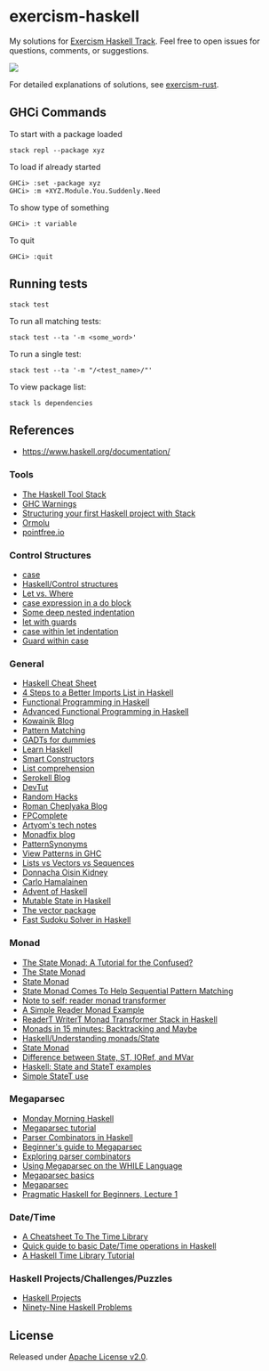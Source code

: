 # exercism-haskell
My solutions for [Exercism Haskell Track](https://exercism.org/tracks/haskell).
Feel free to open issues for questions, comments, or suggestions.

[![](https://github.com/asarkar/exercism-haskell/workflows/CI/badge.svg)](https://github.com/asarkar/exercism-haskell/actions)

For detailed explanations of solutions, see [exercism-rust](https://github.com/asarkar/exercism-rust).

## GHCi Commands
To start with a package loaded
```
stack repl --package xyz
```

To load if already started
```
GHCi> :set -package xyz
GHCi> :m +XYZ.Module.You.Suddenly.Need
```

To show type of something
```
GHCi> :t variable
```

To quit
```
GHCi> :quit
```


## Running tests

```
stack test
```

To run all matching tests:
```
stack test --ta '-m <some_word>'
```

To run a single test:
```
stack test --ta '-m "/<test_name>/"'
```

To view package list:
```
stack ls dependencies
```

## References

* https://www.haskell.org/documentation/

### Tools

* [The Haskell Tool Stack](https://docs.haskellstack.org/en/stable/GUIDE/)
* [GHC Warnings](https://downloads.haskell.org/~ghc/latest/docs/html/users_guide/using-warnings.html)
* [Structuring your first Haskell project with Stack](https://sakshamsharma.com/2018/03/haskell-proj-struct/)
* [Ormolu](https://ormolu-live.tweag.io/)
* [pointfree.io](http://pointfree.io/)

### Control Structures

* [case](https://wiki.haskell.org/Case)
* [Haskell/Control structures](https://en.wikibooks.org/wiki/Haskell/Control_structures)
* [Let vs. Where](https://wiki.haskell.org/Let_vs._Where)
* [case expression in a do block](https://stackoverflow.com/a/156050/839733)
* [Some deep nested indentation](https://stackoverflow.com/q/47622491/839733)
* [let with guards](https://stackoverflow.com/a/46888423/839733)
* [case within let indentation](https://stackoverflow.com/a/33010779/839733)
* [Guard within case](https://www.reddit.com/r/haskell/comments/bkn97b/use_variable_inside_case_of_in_haskell/)


### General

* [Haskell Cheat Sheet](http://cheatsheet.codeslower.com/CheatSheet.pdf)
* [4 Steps to a Better Imports List in Haskell](https://hackernoon.com/4-steps-to-a-better-imports-list-in-haskell-43a3d868273c)
* [Functional Programming in Haskell](https://www.youtube.com/playlist?list=PLF1Z-APd9zK7usPMx3LGMZEHrECUGodd3)
* [Advanced Functional Programming in Haskell](https://www.youtube.com/playlist?list=PLF1Z-APd9zK5uFc8FKr_di9bfsYv8-lbc)
* [Kowainik Blog](https://kowainik.github.io/tags/haskell)
* [Pattern Matching](https://kowainik.github.io/posts/2018-11-18-state-pattern-matching)
* [GADTs for dummies](https://wiki.haskell.org/GADTs_for_dummies)
* [Learn Haskell](https://markkarpov.com/learn-haskell.html)
* [Smart Constructors](https://wiki.haskell.org/Smart_constructors)
* [List comprehension](https://wiki.haskell.org/List_comprehension)
* [Serokell Blog](https://serokell.io/blog)
* [DevTut](https://devtut.github.io/haskell/)
* [Random Hacks](http://www.randomhacks.net/)
* [Roman Cheplyaka Blog](https://ro-che.info/articles/haskell)
* [FPComplete](https://www.fpcomplete.com/haskell/learn/)
* [Artyom's tech notes](https://tek.brick.do/)
* [Monadfix blog](https://blog.monadfix.com/)
* [PatternSynonyms](https://riptutorial.com/haskell/example/16064/patternsynonyms)
* [View Patterns in GHC](https://dlicata.wescreates.wesleyan.edu/pubs/lpj07views/lpj07views-anglohaskell.pdf)
* [Lists vs Vectors vs Sequences](https://stackoverflow.com/a/9613203/839733)
* [Donnacha Oisin Kidney](https://doisinkidney.com/)
* [Carlo Hamalainen](https://carlo-hamalainen.net/)
* [Advent of Haskell](https://medium.com/@mvaldesdeleon/advent-of-haskell-950d6408a729)
* [Mutable State in Haskell](https://blog.jakuba.net/2014-07-20-mutable-state-in-haskell/)
* [The vector package](https://www.schoolofhaskell.com/user/commercial/content/vector#boxed--storable-and-unboxed)
* [Fast Sudoku Solver in Haskell](https://abhinavsarkar.net/posts/fast-sudoku-solver-in-haskell-1/)

### Monad

* [The State Monad: A Tutorial for the Confused?](http://brandon.si/code/the-state-monad-a-tutorial-for-the-confused/)
* [The State Monad](https://acm.wustl.edu/functional/state-monad.php)
* [State Monad](https://mmhaskell.com/monads/state)
* [State Monad Comes To Help Sequential Pattern Matching](https://kowainik.github.io/posts/2018-11-18-state-pattern-matching)
* [Note to self: reader monad transformer](https://carlo-hamalainen.net/2014/03/05/note-to-self-reader-monad-transformer/)
* [A Simple Reader Monad Example](https://blog.ssanj.net/posts/2014-09-23-A-Simple-Reader-Monad-Example.html)
* [ReaderT WriterT Monad Transformer Stack in Haskell](https://blog.ssanj.net/posts/2018-01-12-stacking-the-readert-writert-monad-transformer-stack-in-haskell.html)
* [Monads in 15 minutes: Backtracking and Maybe](http://www.randomhacks.net/2007/03/12/monads-in-15-minutes/)
* [Haskell/Understanding monads/State](https://en.wikibooks.org/wiki/Haskell/Understanding_monads/State)
* [State Monad](https://wiki.haskell.org/State_Monad)
* [Difference between State, ST, IORef, and MVar](https://stackoverflow.com/q/5545517/839733)
* [Haskell: State and StateT examples](https://cstml.github.io/2021/07/22/State-Monad.html)
* [Simple StateT use](https://wiki.haskell.org/Simple_StateT_use)

### Megaparsec

* [Monday Morning Haskell](https://mmhaskell.com/parsing/megaparsec)
* [Megaparsec tutorial](https://markkarpov.com/tutorial/megaparsec.html)
* [Parser Combinators in Haskell](https://serokell.io/blog/parser-combinators-in-haskell#megaparsec-tutorial)
* [Beginner's guide to Megaparsec](https://akashagrawal.me/2017/01/19/beginners-guide-to-megaparsec.html)
* [Exploring parser combinators](https://thewagner.net/blog/2019/05/03/exploring-parser-combinators/)
* [Using Megaparsec on the WHILE Language](https://gist.github.com/CMCDragonkai/1d46c0860d6bce857d516a35fab23d52)
* [Megaparsec basics](https://funprog.srid.ca/haskell/megaparsec-basics.html)
* [Megaparsec](https://blog.josephmorag.com/posts/mcc1/#headline-4)
* [Pragmatic Haskell for Beginners, Lecture 1](https://begriffs.com/posts/2016-05-14-pragmatic-haskell-1.html)

### Date/Time

* [A Cheatsheet To The Time Library](https://williamyaoh.com/posts/2019-09-16-time-cheatsheet.html)
* [Quick guide to basic Date/Time operations in Haskell](https://www.bitestring.com/posts/2021-07-10-haskell-datatime-basics.html)
* [A Haskell Time Library Tutorial](https://two-wrongs.com/haskell-time-library-tutorial.html)


### Haskell Projects/Challenges/Puzzles

* [Haskell Projects](https://acm.wustl.edu/functional/projects.php)
* [Ninety-Nine Haskell Problems](https://wiki.haskell.org/H-99:_Ninety-Nine_Haskell_Problems)

## License

Released under [Apache License v2.0](LICENSE).
